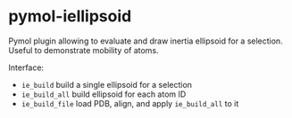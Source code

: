 # pymol-iellipsoid
Pymol plugin allowing to evaluate and draw inertia ellipsoid for a selection.
Useful to demonstrate mobility of atoms.

Interface:
* `ie_build` build a single ellipsoid for a selection
* `ie_build_all` build ellipsoid for each atom ID
* `ie_build_file` load PDB, align, and apply `ie_build_all` to it
